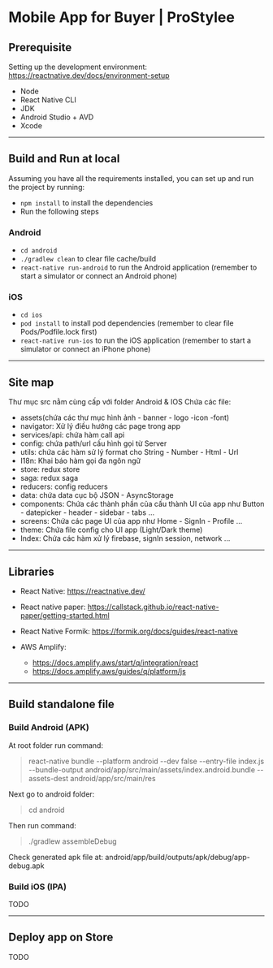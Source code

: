 # Mobile App for Buyer | ProStylee

## Prerequisite

Setting up the development environment: https://reactnative.dev/docs/environment-setup

- Node
- React Native CLI
- JDK
- Android Studio + AVD
- Xcode

---

## Build and Run at local

Assuming you have all the requirements installed, you can set up and run the project by running:

- `npm install` to install the dependencies
- Run the following steps

### Android

- `cd android`
- `./gradlew clean` to clear file cache/build
- `react-native run-android` to run the Android application (remember to start a simulator or connect an Android phone)

### iOS

- `cd ios`
- `pod install` to install pod dependencies (remember to clear file Pods/Podfile.lock first)
- `react-native run-ios` to run the iOS application (remember to start a simulator or connect an iPhone phone)

---

## Site map

Thư mục src nằm cùng cấp với folder Android & IOS
Chứa các file:

- assets(chứa các thư mục hình ảnh - banner - logo -icon -font)
- navigator: Xử lý điều hướng các page trong app
- services/api: chứa hàm call api
- config: chứa path/url cấu hình gọi từ Server
- utils: chứa các hàm sử lý format cho String - Number - Html - Url
- I18n: Khai báo hàm gọi đa ngôn ngữ
- store: redux store
- saga: redux saga
- reducers: config reducers
- data: chứa data cục bộ JSON - AsyncStorage
- components: Chứa các thành phần của cấu thành UI của app như Button - datepicker - header - sidebar - tabs …
- screens: Chứa các page UI của app như Home - SignIn - Profile …
- theme: Chứa file config cho UI app (Light/Dark theme)
- Index: Chứa các hàm xử lý firebase, signIn session, network ...

---

## Libraries

- React Native: https://reactnative.dev/

- React native paper: https://callstack.github.io/react-native-paper/getting-started.html

- React Native Formik: https://formik.org/docs/guides/react-native

- AWS Amplify:

    - https://docs.amplify.aws/start/q/integration/react
    - https://docs.amplify.aws/guides/q/platform/js

---

## Build standalone file

### Build Android (APK)

At root folder run command:

> react-native bundle --platform android --dev false --entry-file index.js --bundle-output android/app/src/main/assets/index.android.bundle --assets-dest android/app/src/main/res

Next go to android folder:

> cd android

Then run command:

> ./gradlew assembleDebug

Check generated apk file at: android/app/build/outputs/apk/debug/app-debug.apk

### Build iOS (IPA)

TODO

---

## Deploy app on Store

TODO

